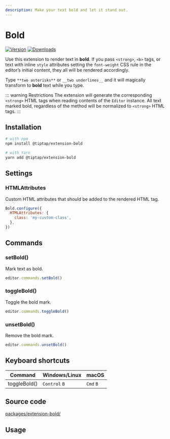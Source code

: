 ```yaml
---
description: Make your text bold and let it stand out.
---
```


# Bold
[![Version](https://img.shields.io/npm/v/@tiptap/extension-bold.svg?label=version)](https://www.npmjs.com/package/@tiptap/extension-bold)
[![Downloads](https://img.shields.io/npm/dm/@tiptap/extension-bold.svg)](https://npmcharts.com/compare/@tiptap/extension-bold?minimal=true)

Use this extension to render text in **bold**. If you pass `<strong>`, `<b>` tags, or text with inline `style` attributes setting the `font-weight` CSS rule in the editor’s initial content, they all will be rendered accordingly.

Type `**two asterisks**` or `__two underlines__` and it will magically transform to **bold** text while you type.

::: warning Restrictions
The extension will generate the corresponding `<strong>` HTML tags when reading contents of the `Editor` instance. All text marked bold, regardless of the method will be normalized to `<strong>` HTML tags.
:::

## Installation
```bash
# with npm
npm install @tiptap/extension-bold

# with Yarn
yarn add @tiptap/extension-bold
```

## Settings

### HTMLAttributes
Custom HTML attributes that should be added to the rendered HTML tag.

```js
Bold.configure({
  HTMLAttributes: {
    class: 'my-custom-class',
  },
})
```

## Commands

### setBold()
Mark text as bold.

```js
editor.commands.setBold()
```

### toggleBold()
Toggle the bold mark.

```js
editor.commands.toggleBold()
```

### unsetBold()
Remove the bold mark.

```js
editor.commands.unsetBold()
```

## Keyboard shortcuts
| Command      | Windows/Linux      | macOS          |
| ------------ | ------------------ | -------------- |
| toggleBold() | `Control`&nbsp;`B` | `Cmd`&nbsp;`B` |

## Source code
[packages/extension-bold/](https://github.com/ueberdosis/tiptap/blob/main/packages/extension-bold/)

## Usage
<tiptap-demo name="Marks/Bold"></tiptap-demo>
